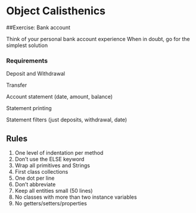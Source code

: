 Object Calisthenics
===================

##Exercise: Bank account

Think of your personal bank account experience When in doubt, go for the simplest solution

### Requirements

Deposit and Withdrawal

Transfer

Account statement (date, amount, balance)

Statement printing

Statement filters (just deposits, withdrawal, date)

## Rules

1. One level of indentation per method
2. Don’t use the ELSE keyword
3. Wrap all primitives and Strings
4. First class collections
5. One dot per line
6. Don’t abbreviate
7. Keep all entities small (50 lines)
8. No classes with more than two instance variables
9. No getters/setters/properties

